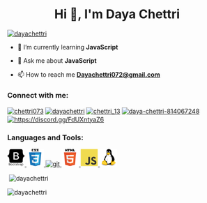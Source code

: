 <h1 align="center">Hi 👋, I'm Daya Chettri</h1>
<!-- <h3 align="center">A passionate web developer from India</h3> -->

<!-- <p align="left"> <img src="https://komarev.com/ghpvc/?username=dayachettri&label=Profile%20views&color=0e75b6&style=flat" alt="dayachettri" /> </p> -->

<p align="left"> <a href="https://github.com/ryo-ma/github-profile-trophy"><img src="https://github-profile-trophy.vercel.app/?username=dayachettri" alt="dayachettri" /></a> </p>

- 🌱 I’m currently learning **JavaScript**

- 💬 Ask me about **JavaScript**

- 📫 How to reach me **Dayachettri072@gmail.com**

<!-- - ⚡ Fun fact **I a hooman...**/ -->

<h3 align="left">Connect with me:</h3>
<p align="left">
<a href="https://codepen.io/chettri073" target="blank"><img align="center" src="https://raw.githubusercontent.com/rahuldkjain/github-profile-readme-generator/master/src/images/icons/Social/codepen.svg" alt="chettri073" height="30" width="40" /></a>
<a href="https://dev.to/dayachettri" target="blank"><img align="center" src="https://raw.githubusercontent.com/rahuldkjain/github-profile-readme-generator/master/src/images/icons/Social/devto.svg" alt="dayachettri" height="30" width="40" /></a>
<a href="https://twitter.com/chettri_13" target="blank"><img align="center" src="https://raw.githubusercontent.com/rahuldkjain/github-profile-readme-generator/master/src/images/icons/Social/twitter.svg" alt="chettri_13" height="30" width="40" /></a>
<a href="https://linkedin.com/in/daya-chettri-814067248" target="blank"><img align="center" src="https://raw.githubusercontent.com/rahuldkjain/github-profile-readme-generator/master/src/images/icons/Social/linked-in-alt.svg" alt="daya-chettri-814067248" height="30" width="40" /></a>
<a href="https://discord.gg/https://discord.gg/FdUXntyaZ6" target="blank"><img align="center" src="https://raw.githubusercontent.com/rahuldkjain/github-profile-readme-generator/master/src/images/icons/Social/discord.svg" alt="https://discord.gg/FdUXntyaZ6" height="30" width="40" /></a>
</p>

<h3 align="left">Languages and Tools:</h3>
<p align="left"> <a href="https://getbootstrap.com" target="_blank" rel="noreferrer"> <img src="https://raw.githubusercontent.com/devicons/devicon/master/icons/bootstrap/bootstrap-plain-wordmark.svg" alt="bootstrap" width="40" height="40"/> </a> <a href="https://www.w3schools.com/css/" target="_blank" rel="noreferrer"> <img src="https://raw.githubusercontent.com/devicons/devicon/master/icons/css3/css3-original-wordmark.svg" alt="css3" width="40" height="40"/> </a> <a href="https://git-scm.com/" target="_blank" rel="noreferrer"> <img src="https://www.vectorlogo.zone/logos/git-scm/git-scm-icon.svg" alt="git" width="40" height="40"/> </a> <a href="https://www.w3.org/html/" target="_blank" rel="noreferrer"> <img src="https://raw.githubusercontent.com/devicons/devicon/master/icons/html5/html5-original-wordmark.svg" alt="html5" width="40" height="40"/> </a> <a href="https://developer.mozilla.org/en-US/docs/Web/JavaScript" target="_blank" rel="noreferrer"> <img src="https://raw.githubusercontent.com/devicons/devicon/master/icons/javascript/javascript-original.svg" alt="javascript" width="40" height="40"/> </a> <a href="https://www.linux.org/" target="_blank" rel="noreferrer"> <img src="https://raw.githubusercontent.com/devicons/devicon/master/icons/linux/linux-original.svg" alt="linux" width="40" height="40"/> </a> </p>

<p>&nbsp;<img align="center" src="https://github-readme-stats.vercel.app/api?username=dayachettri&show_icons=true&locale=en" alt="dayachettri" /></p>

<p><img align="center" src="https://github-readme-streak-stats.herokuapp.com/?user=dayachettri&" alt="dayachettri" /></p>


